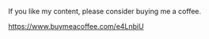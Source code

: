 If you like my content, please consider buying me a coffee.

https://www.buymeacoffee.com/e4LnbiU



